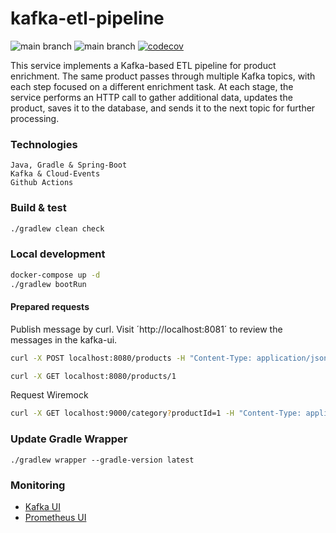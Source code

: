 # kafka-etl-pipeline

![main branch](https://github.com/OskarWestmeijer/kafka-messaging/actions/workflows/main-build-test-release.yml/badge.svg)
![main branch](https://github.com/OskarWestmeijer/kafka-messaging/actions/workflows/nightly-build.yml/badge.svg)
[![codecov](https://codecov.io/github/OskarWestmeijer/kafka-messaging/branch/main/graph/badge.svg?token=CA6XMRS0WS)](https://codecov.io/github/OskarWestmeijer/kafka-messaging)

This service implements a Kafka-based ETL pipeline for product enrichment. The same product passes through multiple Kafka topics, with each
step focused on a different enrichment task. At each stage, the service performs an HTTP call to gather additional data, updates the
product, saves it to the database, and sends it to the next topic for further processing.

### Technologies

```
Java, Gradle & Spring-Boot
Kafka & Cloud-Events
Github Actions
```

### Build & test

``` bash
./gradlew clean check
```

### Local development

``` bash
docker-compose up -d
./gradlew bootRun
```

#### Prepared requests

Publish message by curl. Visit ´http://localhost:8081´ to review the messages in the kafka-ui.

``` bash
curl -X POST localhost:8080/products -H "Content-Type: application/json" -d '{"id":1234,"name":"Effective Java"}'
```

``` bash
curl -X GET localhost:8080/products/1
```

Request Wiremock

``` bash
curl -X GET localhost:9000/category?productId=1 -H "Content-Type: application/json"
```

### Update Gradle Wrapper

`./gradlew wrapper --gradle-version latest`

### Monitoring

- [Kafka UI](http://localhost:8081)
- [Prometheus UI](http://localhost:9090)

